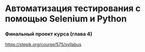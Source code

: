 # Автоматизация тестирования с помощью Selenium и Python
### Финальный проект курса (глава 4)

https://stepik.org/course/575/syllabus

